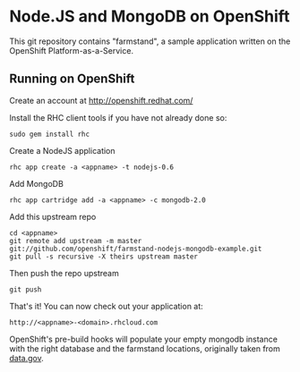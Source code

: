 # Node.JS and MongoDB on OpenShift

This git repository contains "farmstand", a sample application written on the OpenShift Platform-as-a-Service.

## Running on OpenShift
Create an account at http://openshift.redhat.com/

Install the RHC client tools if you have not already done so:
    
    sudo gem install rhc

Create a NodeJS application

    rhc app create -a <appname> -t nodejs-0.6

Add MongoDB

    rhc app cartridge add -a <appname> -c mongodb-2.0

Add this upstream repo

    cd <appname>
    git remote add upstream -m master git://github.com/openshift/farmstand-nodejs-mongodb-example.git
    git pull -s recursive -X theirs upstream master

Then push the repo upstream

    git push
	
That's it! You can now check out your application at:

    http://<appname>-<domain>.rhcloud.com

OpenShift's pre-build hooks will populate your empty mongodb instance with the right database and the farmstand locations, originally taken from [data.gov](https://explore.data.gov/Agriculture/Farmers-Markets-Search/ugii-uvsz).
